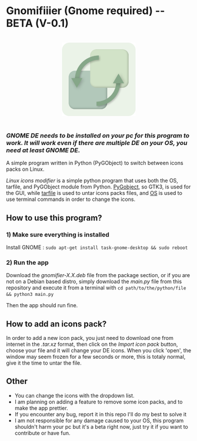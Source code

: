 # Gnomifiiier (Gnome required) -- BETA (V-0.1)

<br>

<div align="center">
  <img src="gnomifier-0.1/icons/gnomifier.png" width="200px"><br>
</div>

<br>

### __*GNOME DE needs to be installed on your pc for this program to work. It will work even if there are multiple DE on your OS, you need at least GNOME DE.*__
A simple program written in Python (PyGObject) to switch between icons packs on Linux.

*Linux icons modifier* is a simple python program that uses both the OS, tarfile, and PyGObject module from Python. [PyGobject](https://pygobject.gnome.org/), so GTK3, is used for the GUI, while [tarfile](https://docs.python.org/3/library/tarfile.html) is used to untar icons packs files, and [OS](https://docs.python.org/3/library/os.html) is used to use terminal commands in order to change the icons.

## How to use this program?
### 1) Make sure everything is installed
Install GNOME : `sudo apt-get install task-gnome-desktop && sudo reboot`

### 2) Run the app
Download the *gnomifier-X.X.deb* file from the package section, or if you are not on a Debian based distro, simply download the *main.py* file from this repository and execute it from a terminal with `cd path/to/the/python/file && python3 main.py`

Then the app should run fine.

## How to add an icons pack?
In order to add a new icon pack, you just need to download one from internet in the *.tar.xz* format, then click on the *Import icon pack* button, choose your file and it will change your DE icons. When you click 'open', the window may seem frozen for a few seconds or more, this is totaly normal, give it the time to untar the file.

## Other
* You can change the icons with the dropdown list.
* I am planning on adding a feature to remove some icon packs, and to make the app prettier.
* If you encounter any bug, report it in this repo I'll do my best to solve it
* I am not responsible for any damage caused to your OS, this program shouldn't harm your pc but it's a beta right now, just try it if you want to contribute or have fun.
